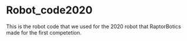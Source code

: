 # Robot_code2020
This is the robot code that we used for the 2020 robot that RaptorBotics made for the first competetion.

